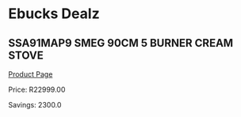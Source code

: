 
# Ebucks Dealz
## SSA91MAP9 SMEG 90CM 5 BURNER CREAM STOVE
[Product Page](https://www.ebucks.com/web/shop/productSelected.do?prodId=1173100431&catId=704989856)

Price: R22999.00

Savings: 2300.0


	